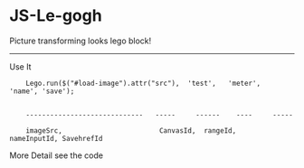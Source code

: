 # JS-Le-gogh
Picture transforming looks lego block!

----------------

Use It

        Lego.run($("#load-image").attr("src"),  'test',   'meter',  'name', 'save');


        -----------------------------   -----     ------    ----     -----

        imageSrc,                        CanvasId,  rangeId,   nameInputId, SavehrefId

More Detail see the code
